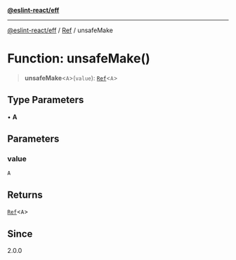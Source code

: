 [**@eslint-react/eff**](../../../README.md)

***

[@eslint-react/eff](../../../README.md) / [Ref](../README.md) / unsafeMake

# Function: unsafeMake()

> **unsafeMake**\<`A`\>(`value`): [`Ref`](../interfaces/Ref.md)\<`A`\>

## Type Parameters

• **A**

## Parameters

### value

`A`

## Returns

[`Ref`](../interfaces/Ref.md)\<`A`\>

## Since

2.0.0
